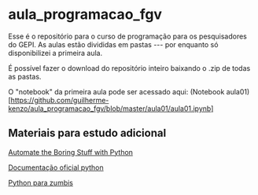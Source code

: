 # aula_programacao_fgv

Esse é o repositório para o curso de programação para os pesquisadores do GEPI. As aulas estão divididas em pastas --- por enquanto só disponibilizei a primeira aula.

É possível fazer o download do repositório inteiro baixando o .zip de todas as pastas.

O "notebook" da primeira aula pode ser acessado aqui: (Notebook aula01)[https://github.com/guilherme-kenzo/aula_programacao_fgv/blob/master/aula01/aula01.ipynb]

## Materiais para estudo adicional

[Automate the Boring Stuff with Python](https://automatetheboringstuff.com/)

[Documentação oficial python](https://docs.python.org/3/)

[Python para zumbis](https://www.pycursos.com/python-para-zumbis/)




